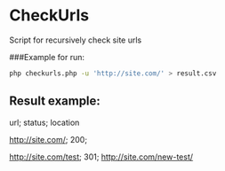 # СheckUrls
Script for recursively check site urls

###Example for run:
```sh
php checkurls.php -u 'http://site.com/' > result.csv
```

## Result example:
url; status; location

http://site.com/; 200;

http://site.com/test; 301; http://site.com/new-test/
